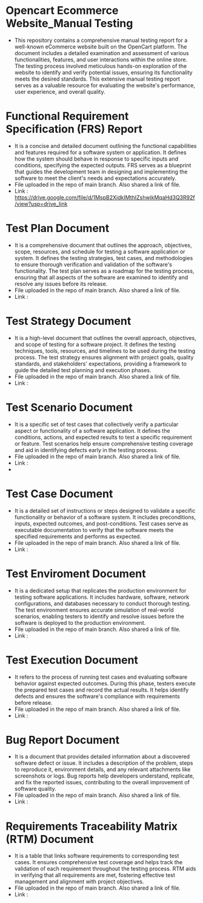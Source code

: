 # Opencart Ecommerce Website_Manual Testing
* This repository contains a comprehensive manual testing report for a well-known eCommerce website built on the OpenCart platform. The document includes a detailed examination and assessment of various functionalities, features, and user interactions within the online store. The testing process involved meticulous hands-on exploration of the website to identify and verify potential issues, ensuring its functionality meets the desired standards. This extensive manual testing report serves as a valuable resource for evaluating the website's performance, user experience, and overall quality.

# Functional Requirement Specification (FRS) Report
* It is a concise and detailed document outlining the functional capabilities and features required for a software system or application. It defines how the system should behave in response to specific inputs and conditions, specifying the expected outputs. FRS serves as a blueprint that guides the development team in designing and implementing the software to meet the client's needs and expectations accurately.
* File uploaded in the repo of main branch. Also shared a link of file.
* Link : https://drive.google.com/file/d/1MspB2XidkIMthIZshwikMqaHd3Q3R92f/view?usp=drive_link
  
# Test Plan Document
* It is a comprehensive document that outlines the approach, objectives, scope, resources, and schedule for testing a software application or system. It defines the testing strategies, test cases, and methodologies to ensure thorough verification and validation of the software's functionality. The test plan serves as a roadmap for the testing process, ensuring that all aspects of the software are examined to identify and resolve any issues before its release.
* File uploaded in the repo of main branch. Also shared a link of file.
* Link : 
  
# Test Strategy Document
* It is a high-level document that outlines the overall approach, objectives, and scope of testing for a software project. It defines the testing techniques, tools, resources, and timelines to be used during the testing process. The test strategy ensures alignment with project goals, quality standards, and stakeholders' expectations, providing a framework to guide the detailed test planning and execution phases.
* File uploaded in the repo of main branch. Also shared a link of file.
* Link : 
  
# Test Scenario Document
* It is a specific set of test cases that collectively verify a particular aspect or functionality of a software application. It defines the conditions, actions, and expected results to test a specific requirement or feature. Test scenarios help ensure comprehensive testing coverage and aid in identifying defects early in the testing process.
* File uploaded in the repo of main branch. Also shared a link of file.
* Link :
* 
# Test Case Document
* It is a detailed set of instructions or steps designed to validate a specific functionality or behavior of a software system. It includes preconditions, inputs, expected outcomes, and post-conditions. Test cases serve as executable documentation to verify that the software meets the specified requirements and performs as expected.
* File uploaded in the repo of main branch. Also shared a link of file.
* Link :
  
# Test Enviroment Document
* It is a dedicated setup that replicates the production environment for testing software applications. It includes hardware, software, network configurations, and databases necessary to conduct thorough testing. The test environment ensures accurate simulation of real-world scenarios, enabling testers to identify and resolve issues before the software is deployed to the production environment.
* File uploaded in the repo of main branch. Also shared a link of file.
* Link : 
  
# Test Execution Document
* It refers to the process of running test cases and evaluating software behavior against expected outcomes. During this phase, testers execute the prepared test cases and record the actual results. It helps identify defects and ensures the software's compliance with requirements before release.
* File uploaded in the repo of main branch. Also shared a link of file.
* Link : 

# Bug Report Document
* It is a document that provides detailed information about a discovered software defect or issue. It includes a description of the problem, steps to reproduce it, environment details, and any relevant attachments like screenshots or logs. Bug reports help developers understand, replicate, and fix the reported issues, contributing to the overall improvement of software quality.
* File uploaded in the repo of main branch. Also shared a link of file.
* Link : 

# Requirements Traceability Matrix (RTM) Document
* It is a table that links software requirements to corresponding test cases. It ensures comprehensive test coverage and helps track the validation of each requirement throughout the testing process. RTM aids in verifying that all requirements are met, fostering effective test management and alignment with project objectives.
* File uploaded in the repo of main branch. Also shared a link of file.
* Link : 



